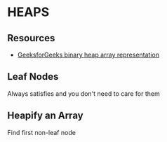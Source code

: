 # HEAPS

## Resources

- [GeeksforGeeks binary heap array representation](http://www.geeksforgeeks.org/array-representation-of-binary-heap/)

## Leaf Nodes

Always satisfies and you don't need to care for them

## Heapify an Array

Find first non-leaf node
